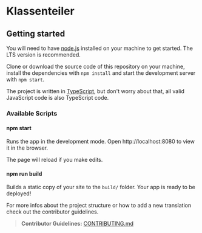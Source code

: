 # Klassenteiler

## Getting started

You will need to have [node.js](https://nodejs.org) installed on your machine to get started. The LTS version is recommended.

Clone or download the source code of this repository on your machine, install the dependencies with `npm install` and start the development server with `npm start`.

The project is written in [TypeScript](https://www.typescriptlang.org/), but don't worry about that, all valid JavaScript code is also TypeScript code.

### Available Scripts

#### npm start

Runs the app in the development mode.
Open http://localhost:8080 to view it in the browser.

The page will reload if you make edits.

#### npm run build

Builds a static copy of your site to the `build/` folder.
Your app is ready to be deployed!

For more infos about the project structure or how to add a new translation check out the contributor guidelines.

> **Contributor Guidelines:** [CONTRIBUTING.md](./CONTRIBUTING.md)
